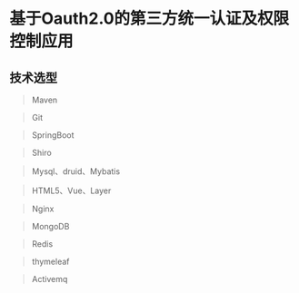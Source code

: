 # 基于Oauth2.0的第三方统一认证及权限控制应用 <br>
## 技术选型 <br>
>Maven

>Git

>SpringBoot

>Shiro

>Mysql、druid、Mybatis

>HTML5、Vue、Layer

>Nginx

>MongoDB

>Redis

>thymeleaf

>Activemq
